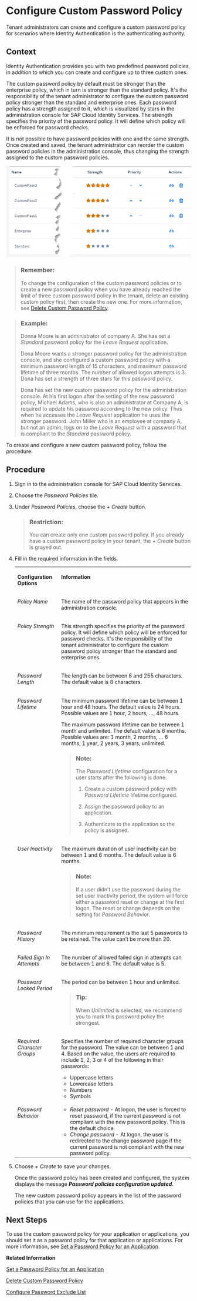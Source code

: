 <!-- loio67bece21d0fb4e66b3341e9093c64f58 -->

# Configure Custom Password Policy

Tenant administrators can create and configure a custom password policy for scenarios where Identity Authentication is the authenticating authority.



## Context

Identity Authentication provides you with two predefined password policies, in addition to which you can create and configure up to three custom ones.

The custom password policy by default must be stronger than the enterprise policy, which in turn is stronger than the standard policy. It's the responsibility of the tenant administrator to configure the custom password policy stronger than the standard and enterprise ones. Each password policy has a strength assigned to it, which is visualized by stars in the administration console for SAP Cloud Identity Services. The strength specifies the priority of the password policy. It will define which policy will be enforced for password checks.

It is not possible to have password policies with one and the same strength. Once created and saved, the tenant administrator can reorder the custom password policies in the administration console, thus changing the strength assigned to the custom password policies.

![](images/Password_Policy_Strength_c8d2c08.png)

> ### Remember:  
> To change the configuration of the custom password policies or to create a new password policy when you have already reached the limit of three custom password policy in the tenant, delete an existing custom policy first, then create the new one. For more information, see [Delete Custom Password Policy](delete-custom-password-policy-697fd2b.md).

> ### Example:  
> Donna Moore is an administrator of company A. She has set a *Standard* password policy for the *Leave Request* application.
> 
> Dona Moore wants a stronger password policy for the administration console, and she configured a custom password policy with a minimum password length of 15 characters, and maximum password lifetime of three months. The number of allowed logon attempts is 3. Dona has set a strength of three stars for this password policy.
> 
> Dona has set the new custom password policy for the administration console. At his first logon after the setting of the new password policy, Michael Adams, who is also an administrator at Company A, is required to update his password according to the new policy. Thus when he accesses the *Leave Request* application he uses the stronger password. John Miller who is an employee at company A, but not an admin, logs on to the *Leave Request* with a password that is compliant to the *Standard* password policy.

To create and configure a new custom password policy, follow the procedure:



## Procedure

1.  Sign in to the administration console for SAP Cloud Identity Services.

2.  Choose the *Password Policies* tile.

3.  Under *Password Policies*, choose the *\+ Create* button.

    > ### Restriction:  
    > You can create only one custom password policy. If you already have a custom password policy in your tenant, the *\+ Create* button is grayed out.

4.  Fill in the required information in the fields.


    <table>
    <tr>
    <th valign="top">

    Configuration Options
    
    </th>
    <th valign="top">

    Information
    
    </th>
    </tr>
    <tr>
    <td valign="top">
    
    *Policy Name*
    
    </td>
    <td valign="top">
    
    The name of the password policy that appears in the administration console.
    
    </td>
    </tr>
    <tr>
    <td valign="top">
    
    *Policy Strength*
    
    </td>
    <td valign="top">
    
    This strength specifies the priority of the password policy. It will define which policy will be enforced for password checks. It's the responsibility of the tenant administrator to configure the custom password policy stronger than the standard and enterprise ones.
    
    </td>
    </tr>
    <tr>
    <td valign="top">
    
    *Password Length*
    
    </td>
    <td valign="top">
    
    The length can be between 8 and 255 characters. The default value is 8 characters.
    
    </td>
    </tr>
    <tr>
    <td valign="top">
    
    *Password Lifetime*
    
    </td>
    <td valign="top">
    
    The minimum password lifetime can be between 1 hour and 48 hours. The default value is 24 hours. Possible values are 1 hour, 2 hours, …, 48 hours.

    The maximum password lifetime can be between 1 month and unlimited. The default value is 6 months. Possible values are: 1 month, 2 months, … 6 months; 1 year, 2 years, 3 years; unlimited.

    > ### Note:  
    > The *Password Lifetime* configuration for a user starts after the following is done:
    > 
    > 1.  Create a custom password policy with *Password Lifetime* lifetime configured.
    > 
    > 2.  Assign the password policy to an application.
    > 3.  Authenticate to the application so the policy is assigned.


    
    </td>
    </tr>
    <tr>
    <td valign="top">
    
    *User Inactivity*
    
    </td>
    <td valign="top">
    
    The maximum duration of user inactivity can be between 1 and 6 months. The default value is 6 months.

    > ### Note:  
    > If a user didn’t use the password during the set user inactivity period, the system will force either a password reset or change at the first logon. The reset or change depends on the setting for *Password Behavior*.


    
    </td>
    </tr>
    <tr>
    <td valign="top">
    
    *Password History*
    
    </td>
    <td valign="top">
    
    The minimum requirement is the last 5 passwords to be retained. The value can’t be more than 20.
    
    </td>
    </tr>
    <tr>
    <td valign="top">
    
    *Failed Sign In Attempts*
    
    </td>
    <td valign="top">
    
    The number of allowed failed sign in attempts can be between 1 and 6. The default value is 5.
    
    </td>
    </tr>
    <tr>
    <td valign="top">
    
    *Password Locked Period*
    
    </td>
    <td valign="top">
    
    The period can be between 1 hour and unlimited.

    > ### Tip:  
    > When *Unlimited* is selected, we recommend you to mark this password policy the strongest.


    
    </td>
    </tr>
    <tr>
    <td valign="top">
    
    *Required Character Groups*
    
    </td>
    <td valign="top">
    
    Specifies the number of required character groups for the password. The value can be between 1 and 4. Based on the value, the users are required to include 1, 2, 3 or 4 of the following in their passwords:

    -   Uppercase letters
    -   Lowercase letters
    -   Numbers
    -   Symbols


    
    </td>
    </tr>
    <tr>
    <td valign="top">
    
    *Password Behavior*
    
    </td>
    <td valign="top">
    
    -   *Reset password* - At logon, the user is forced to reset password, if the current password is not compliant with the new password policy. This is the default choice.
    -   *Change password* - At logon, the user is redirected to the change password page if the current password is not compliant with the new password policy.


    
    </td>
    </tr>
    </table>
    
5.  Choose *\+ Create* to save your changes.

    Once the password policy has been created and configured, the system displays the message ***Password policies configuration updated***.

    The new custom password policy appears in the list of the password policies that you can use for the applications.




## Next Steps

To use the custom password policy for your application or applications, you should set it as a password policy for that application or applications. For more information, see [Set a Password Policy for an Application](set-a-password-policy-for-an-application-04a6e45.md).

**Related Information**  


[Set a Password Policy for an Application](set-a-password-policy-for-an-application-04a6e45.md "As a tenant administrator, you can set a password policy that matches your application logon requirements.")

[Delete Custom Password Policy](delete-custom-password-policy-697fd2b.md "As a tenant administrator, you can delete the custom password policy that you have created.")

[Configure Password Exclude List](configure-password-exclude-list-159c09d.md "As a tenant administrator, you can create a password exclude list to restrict their usage.")

